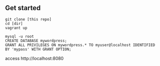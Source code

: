 ## Get started

```
git clone [this repo]
cd [dir]
vagrant up
```

```
mysql -u root
CREATE DATABASE mywordpress;
GRANT ALL PRIVILEGES ON mywordpress.* TO myuser@localhost IDENTIFIED BY 'mypass' WITH GRANT OPTION;
```

access http://localhost:8080
